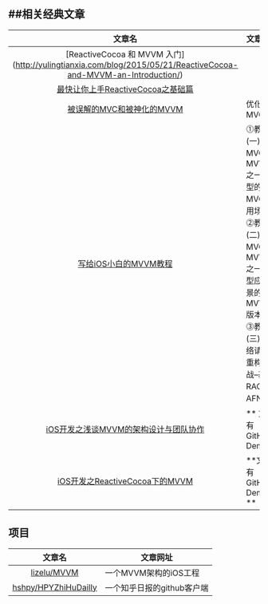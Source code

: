 
##相关经典文章
--------------------------------------------------------------
|           文章名              |               文章网址      |                
|:------------------------------:|------------------------|    
|[ReactiveCocoa 和 MVVM 入门] (http://yulingtianxia.com/blog/2015/05/21/ReactiveCocoa-and-MVVM-an-Introduction/)     | |
|[最快让你上手ReactiveCocoa之基础篇](http://www.jianshu.com/p/87ef6720a096)|
|[被误解的MVC和被神化的MVVM](http://t.cn/RUMzTgk)|优化MVC
|[写给iOS小白的MVVM教程](http://www.ios122.com/2015/10/mvvm_start/)|⓵教程(一): 从MVC到MVVM之一个典型的MVC应用场景 ⓶教程(二): 从MVC到MVVM之一个典型应用场景的MVVM版本实现 ⓷教程(三): 网络请求类重构实战–基于RAC和AFN重构
|[iOS开发之浅谈MVVM的架构设计与团队协作](http://www.cnblogs.com/ludashi/p/4211556.html)|** 文中有GitHub Demo** 
|[iOS开发之ReactiveCocoa下的MVVM](http://www.cnblogs.com/ludashi/p/4925042.html)|**文中有GitHub Demo **




## 项目
|           文章名              |               文章网址      |                
|:------------------------------:|------------------------|  
|[lizelu/MVVM](https://github.com/lizelu/MVVM)|一个MVVM架构的iOS工程
|[hshpy/HPYZhiHuDailly](https://github.com/hshpy/HPYZhiHuDailly)|一个知乎日报的github客户端|